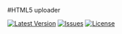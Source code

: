 #HTML5 uploader

[![Latest Version](https://img.shields.io/packagist/v/coolin/slack-messenger.svg)](https://packagist.org/packages/coolin/html5uploader)
[![Issues](https://img.shields.io/github/issues/coolin-cz/slackMessenger.svg)](https://github.com/coolin/Html5Uploader/issues)
[![License](https://img.shields.io/badge/license-MIT-blue.svg)](https://github.com/coolin/Html5Uploader/blob/master/LICENSE)
